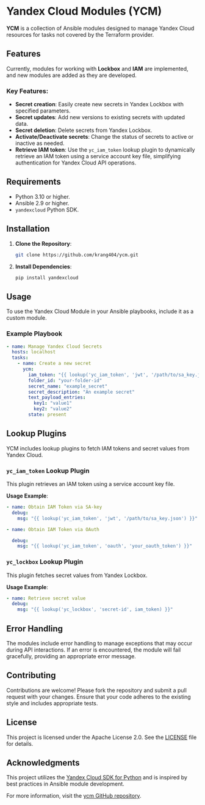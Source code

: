 # Yandex Cloud Modules (YCM)

**YCM** is a collection of Ansible modules designed to manage Yandex Cloud resources for tasks not covered by the Terraform provider. 

## Features

Currently, modules for working with **Lockbox** and **IAM** are implemented, and new modules are added as they are developed.  

### Key Features:
- **Secret creation**: Easily create new secrets in Yandex Lockbox with specified parameters.  
- **Secret updates**: Add new versions to existing secrets with updated data.  
- **Secret deletion**: Delete secrets from Yandex Lockbox.  
- **Activate/Deactivate secrets**: Change the status of secrets to active or inactive as needed.  
- **Retrieve IAM token**: Use the `yc_iam_token` lookup plugin to dynamically retrieve an IAM token using a service account key file, simplifying authentication for Yandex Cloud API operations.  

## Requirements

- Python 3.10 or higher.
- Ansible 2.9 or higher.
- `yandexcloud` Python SDK.

## Installation

1. **Clone the Repository**:

   ```bash
   git clone https://github.com/krang404/ycm.git
   ```

2. **Install Dependencies**:

   ```bash
   pip install yandexcloud
   ```

## Usage

To use the Yandex Cloud Module in your Ansible playbooks, include it as a custom module.

### Example Playbook

```yaml
- name: Manage Yandex Cloud Secrets
  hosts: localhost
  tasks:
    - name: Create a new secret
      ycm:
        iam_token: "{{ lookup('yc_iam_token', 'jwt', '/path/to/sa_key.json') }}"
        folder_id: "your-folder-id"
        secret_name: "example_secret"
        secret_description: "An example secret"
        text_payload_entries:
          key1: "value1"
          key2: "value2"
        state: present
```

## Lookup Plugins

YCM includes lookup plugins to fetch IAM tokens and secret values from Yandex Cloud.

### `yc_iam_token` Lookup Plugin

This plugin retrieves an IAM token using a service account key file.

**Usage Example**:

```yaml
- name: Obtain IAM Token via SA-key
  debug:
    msg: "{{ lookup('yc_iam_token', 'jwt', '/path/to/sa_key.json') }}"

- name: Obtain IAM Token via OAuth

  debug:
    msg: "{{ lookup('yc_iam_token', 'oauth', 'your_oauth_token') }}"
```

### `yc_lockbox` Lookup Plugin

This plugin fetches secret values from Yandex Lockbox.

**Usage Example**:

```yaml
- name: Retrieve secret value
  debug:
    msg: "{{ lookup('yc_lockbox', 'secret-id', iam_token) }}"
```

## Error Handling

The modules include error handling to manage exceptions that may occur during API interactions. If an error is encountered, the module will fail gracefully, providing an appropriate error message.

## Contributing

Contributions are welcome! Please fork the repository and submit a pull request with your changes. Ensure that your code adheres to the existing style and includes appropriate tests.

## License

This project is licensed under the Apache License 2.0. See the [LICENSE](https://github.com/krang404/ycm/blob/main/LICENSE) file for details.

## Acknowledgments

This project utilizes the [Yandex Cloud SDK for Python](https://github.com/yandex-cloud/python-sdk) and is inspired by best practices in Ansible module development.

For more information, visit the [ycm GitHub repository](https://github.com/krang404/ycm). 